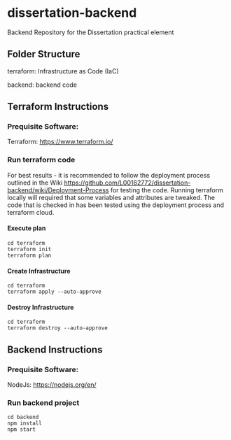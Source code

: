 # dissertation-backend
Backend Repository for the Dissertation practical element
 
## Folder Structure
terraform: Infrastructure as Code (IaC)

backend: backend code
 
## Terraform Instructions
### Prequisite Software:
Terraform: https://www.terraform.io/

### Run terraform code
For best results - it is recommended to follow the deployment process outlined in the Wiki https://github.com/L00162772/dissertation-backend/wiki/Deployment-Process for testing the code. Running terraform locally will required that some variables and attributes are tweaked. The code that is checked in has been tested using the deployment process and terraform cloud.

#### Execute plan
```
cd terraform
terraform init
terraform plan
```

#### Create Infrastructure
```
cd terraform
terraform apply --auto-approve
``` 

#### Destroy Infrastructure
```
cd terraform
terraform destroy --auto-approve
```


## Backend Instructions
### Prequisite Software:
NodeJs: https://nodejs.org/en/

### Run backend project
```
cd backend
npm install
npm start
```
